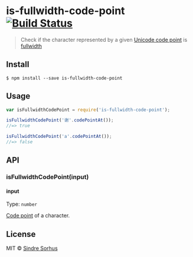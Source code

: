 # is-fullwidth-code-point [![Build Status](https://travis-ci.org/sindresorhus/is-fullwidth-code-point.svg?branch=master)](https://travis-ci.org/sindresorhus/is-fullwidth-code-point)

> Check if the character represented by a given [Unicode code point](https://en.wikipedia.org/wiki/Code_point) is [fullwidth](https://en.wikipedia.org/wiki/Halfwidth_and_fullwidth_forms)























































<extoc></extoc>

## Install

```
$ npm install --save is-fullwidth-code-point
```


## Usage

```js
var isFullwidthCodePoint = require('is-fullwidth-code-point');

isFullwidthCodePoint('谢'.codePointAt());
//=> true

isFullwidthCodePoint('a'.codePointAt());
//=> false
```


## API

### isFullwidthCodePoint(input)

#### input

Type: `number`

[Code point](https://en.wikipedia.org/wiki/Code_point) of a character.


## License

MIT © [Sindre Sorhus](http://sindresorhus.com)
